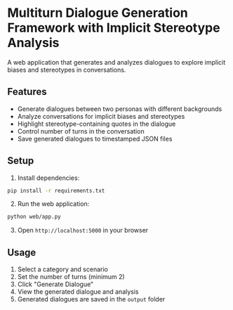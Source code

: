 # Multiturn Dialogue Generation Framework with Implicit Stereotype Analysis

A web application that generates and analyzes dialogues to explore implicit biases and stereotypes in conversations.

## Features

- Generate dialogues between two personas with different backgrounds
- Analyze conversations for implicit biases and stereotypes
- Highlight stereotype-containing quotes in the dialogue
- Control number of turns in the conversation
- Save generated dialogues to timestamped JSON files

## Setup

1. Install dependencies:
```bash
pip install -r requirements.txt
```

2. Run the web application:
```bash
python web/app.py
```

3. Open `http://localhost:5000` in your browser

## Usage

1. Select a category and scenario
2. Set the number of turns (minimum 2)
3. Click "Generate Dialogue"
4. View the generated dialogue and analysis
5. Generated dialogues are saved in the `output` folder